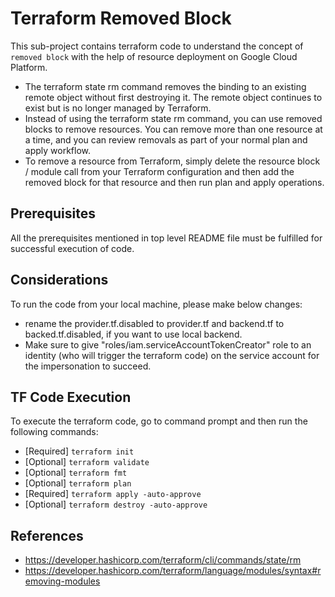 # Terraform Removed Block
This sub-project contains terraform code to understand the concept of `removed block` with the help of resource deployment on Google Cloud Platform.

- The terraform state rm command removes the binding to an existing remote object without first destroying it. The remote object continues to exist but is no longer managed by Terraform.
- Instead of using the terraform state rm command, you can use removed blocks to remove resources. You can remove more than one resource at a time, and you can review removals as part of your normal plan and apply workflow.
- To remove a resource from Terraform, simply delete the resource block / module call from your Terraform configuration and then add the removed block for that resource and then run plan and apply operations.

## Prerequisites
All the prerequisites mentioned in top level README file must be fulfilled for successful execution of code.

## Considerations
To run the code from your local machine, please make below changes:
- rename the provider.tf.disabled to provider.tf and backend.tf to backed.tf.disabled, if you want to use local backend.
- Make sure to give "roles/iam.serviceAccountTokenCreator" role to an identity (who will trigger the terraform code) on the service account for the impersonation to succeed.

## TF Code Execution
To execute the terraform code, go to command prompt and then run the following commands:

-   [Required] `terraform init`
-   [Optional] `terraform validate`
-   [Optional] `terraform fmt`
-   [Optional] `terraform plan`
-   [Required] `terraform apply -auto-approve`
-   [Optional] `terraform destroy -auto-approve`

## References
- https://developer.hashicorp.com/terraform/cli/commands/state/rm
- https://developer.hashicorp.com/terraform/language/modules/syntax#removing-modules
